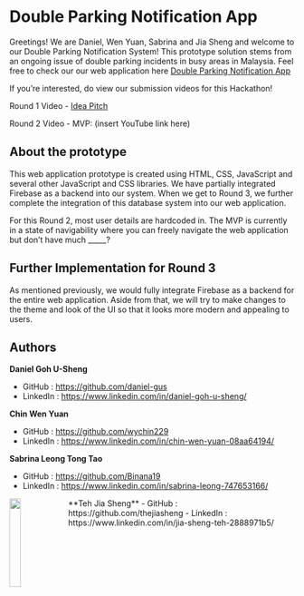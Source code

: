 # Double Parking Notification App
Greetings! We are Daniel, Wen Yuan, Sabrina and Jia Sheng and welcome to our Double Parking Notification System! This prototype solution stems from an ongoing issue of double parking incidents in busy areas in Malaysia. Feel free to check our our web application here [Double Parking Notification App](https://wychin229.github.io/double_park_sys/)

If you’re interested, do view our submission videos for this Hackathon!

Round 1 Video - [Idea Pitch](https://youtu.be/RfE3DayPM4U)

Round 2 Video - MVP: (insert YouTube link here)

## About the prototype
This web application prototype is created using HTML, CSS, JavaScript and several other JavaScript and CSS libraries. We have partially integrated Firebase as a backend into our system. When we get to Round 3, we further complete the integration of this database system into our web application.

For this Round 2, most user details are hardcoded in. The MVP is currently in a state of navigability where you can freely navigate the web application but don’t have much _____?

## Further Implementation for Round 3
As mentioned previously, we would fully integrate Firebase as a backend for the entire web application. Aside from that, we will try to make changes to the theme and look of the UI so that it looks more modern and appealing to users. 

## Authors
**Daniel Goh U-Sheng**     
- GitHub    : https://github.com/daniel-gus
- LinkedIn  : https://www.linkedin.com/in/daniel-goh-u-sheng/

**Chin Wen Yuan**
- GitHub    : https://github.com/wychin229
- LinkedIn  : https://www.linkedin.com/in/chin-wen-yuan-08aa64194/

**Sabrina Leong Tong Tao**
- GitHub    : https://github.com/Binana19
- LinkedIn  : https://www.linkedin.com/in/sabrina-leong-747653166/

<img src="https://media-exp1.licdn.com/dms/image/C4E03AQGccv_M_ggzCA/profile-displayphoto-shrink_800_800/0/1598970224313?e=1644451200&v=beta&t=wA0ZiIlmfaPaswb355t1yDRFD4fNsslzfkcD0Fxj_a4" width=20% height=20% align="left">
**Teh Jia Sheng**
- GitHub    : https://github.com/thejiasheng
- LinkedIn  : https://www.linkedin.com/in/jia-sheng-teh-2888971b5/
